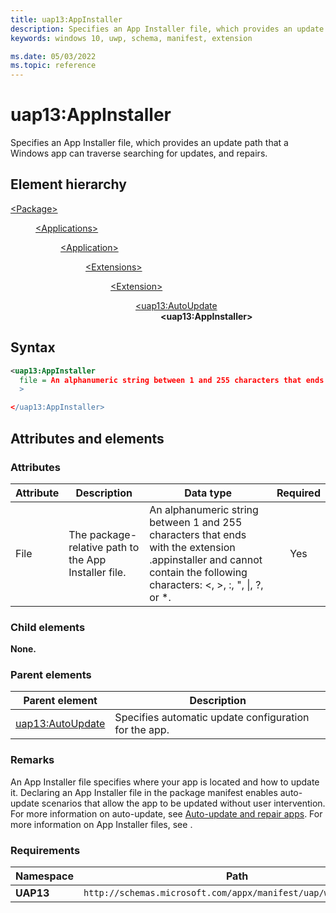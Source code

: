 ```yaml
---
title: uap13:AppInstaller
description: Specifies an App Installer file, which provides an update path that a Windows app can traverse searching for updates, and repairs.
keywords: windows 10, uwp, schema, manifest, extension

ms.date: 05/03/2022
ms.topic: reference
---
```


# uap13:AppInstaller

Specifies an App Installer file, which provides an update path that a Windows app can traverse searching for updates, and repairs.

## Element hierarchy

<dl>
<dt><a href="element-package.md">&lt;Package&gt;</a></dt>
<dd>
<dl>
<dt><a href="element-applications.md">&lt;Applications&gt;</a></dt>
<dd>
<dl>
<dt><a href="element-application.md">&lt;Application&gt;</a></dt>
<dd>
<dl>
<dt><a href="element-extensions.md">&lt;Extensions&gt;</a></dt>
<dd>
<dl>
<dt><a href="element-extension.md">&lt;Extension&gt;</a></dt>
<dd>
<dl>
<dt><a href="element-uap13-autoupdate.md">&lt;uap13:AutoUpdate</a></dt>
<dd><strong>&lt;uap13:AppInstaller&gt;</strong></dd>
</dl>
</dd>
</dl>
</dd>
</dl>
</dd>
</dl>
</dd>
</dl>
</dd>
</dl>

## Syntax

``` XML
<uap13:AppInstaller 
  file = An alphanumeric string between 1 and 255 characters that ends with the extension .appinstaller and cannot contain the following characters: <, >, :, ", |, ?, or *.
  >

</uap13:AppInstaller>
```

## Attributes and elements

### Attributes

| Attribute | Description | Data type | Required |
|-|-|-|:-:|
| File | The package-relative path to the App Installer file. | An alphanumeric string between 1 and 255 characters that ends with the extension .appinstaller and cannot contain the following characters: <, >, :, ", &#124;, ?, or *. | Yes |

### Child elements

**None.**

### Parent elements

| Parent element | Description |
|-|-|
| [uap13:AutoUpdate](element-uap13-autoupdate.md) | Specifies automatic update configuration for the app. |

### Remarks

An App Installer file specifies where your app is located and how to update it. Declaring an App Installer file in the package manifest enables auto-update scenarios that allow the app to be updated without user intervention. For more information on auto-update, see [Auto-update and repair apps](/windows/msix/app-installer/auto-update-and-repair--overview). For more information on App Installer files, see [](/windows/msix/app-installer/app-installer-file-overview).

### Requirements

| Namespace | Path |
|-|-|
| **UAP13** | `http://schemas.microsoft.com/appx/manifest/uap/windows/10/13` |